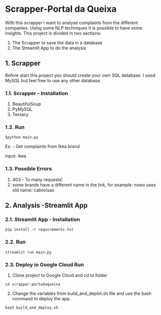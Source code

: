 # Scrapper-Portal da Queixa

With this scrapper I want to analyse complaints from the different companies. Using some NLP techniques it is possible to have some insights.
This project is divided in two sections:

  1. The Scrapper to save the data in a database
  2. The Streamlit App to do the analysis

## 1. Scrapper
Before start this project you should create your own SQL database. I used MySQL but feel free to use any other database.

### 1.1. Scrapper - Installation

1. BeautifulSoup
2. PyMySQL
3. Textacy

### 1.2. Run

```
$python main.py
```

Ex. - Get complaints from Ikea brand

input: ikea

### 1.3. Possible Errors

1. 403 - To many requests! 
2. some brands have a different name in the link, for example: nowo uses old name: cabovisao


## 2. Analysis -Streamlit App

### 2.1. Streamlit App - Installation

```
pip install -r requirements.txt
```

### 2.2. Run

```
streamlit run main.py
```

### 2.3. Deploy in Google Cloud Run
1. Clone project to Google Cloud and cd to folder <br>

```
cd scrapper-portadaqueixa
```

2. Change the variables from build_and_deplot.sh file and use the bash command to deploy the app.

```
bash build_and_deploy.sh
```
 
